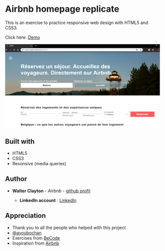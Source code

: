# Airbnb homepage replicate

This is an exercise to practice responsive web design with HTML5 and CSS3.

Click here: [Demo](https://walter-clayton.github.io/airbnb/)


![capture](images/demo.png)


## Built with

* HTML5
* CSS3
* Resonsive (media queries)

## Author

* **Walter Clayton** - *Airbnb* - [github profil](https://github.com/votreProfil)

    * **LinkedIn account** : [LinkedIn](https://www.linkedin.com/in/walter-clayton-2b50b4191/)

## Appreciation

* Thank you to all the people who helped with this project
* [@ayoubochan](https://github.com/ayoubochan)
* Exercises from [BeCode](https://www.becode.org)
* Inspiration from [Airbnb](https://www.airbnb.com)

